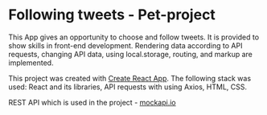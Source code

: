 # Following tweets - Pet-project

This App gives an opportunity to choose and follow tweets. It is provided to
show skills in front-end development. Rendering data according to API requests,
changing API data, using local.storage, routing, and markup are implemented.

This project was created with
[Create React App](https://github.com/facebook/create-react-app). The following
stack was used: React and its libraries, API requests with using Axios, HTML,
CSS.

REST API which is used in the project - [mockapi.io](https://mockapi.io/)
